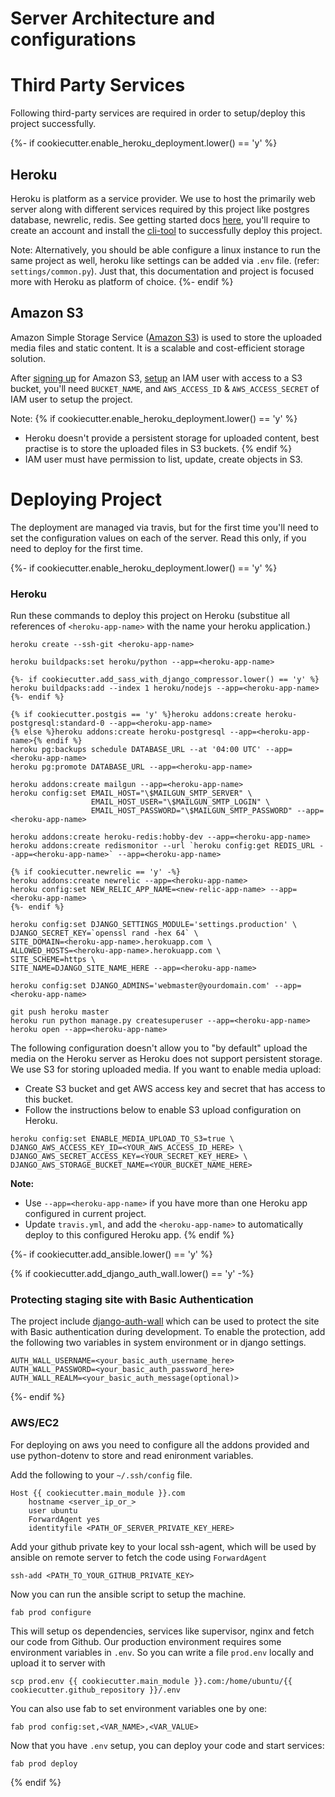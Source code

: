 # Server Architecture and configurations

# Third Party Services

Following third-party services are required in order to setup/deploy this project successfully.

{%- if cookiecutter.enable_heroku_deployment.lower() == 'y' %}
## Heroku

Heroku is platform as a service provider. We use to host the primarily web server along with different services required by this project like postgres database, newrelic, redis. See getting started docs [here][heroku-docs], you'll require to create an account and install the [cli-tool][heroku-cli] to successfully deploy this project.

[heroku-docs]: https://devcenter.heroku.com/
[heroku-cli]: https://devcenter.heroku.com/articles/heroku-command

Note: Alternatively, you should be able configure a linux instance to run the same project as well, heroku like settings can be added via `.env` file. (refer: `settings/common.py`). Just that, this documentation and project is focused more with Heroku as platform of choice.
{%- endif %}

## Amazon S3

Amazon Simple Storage Service ([Amazon S3]) is used to store the uploaded media files and static content. It is a scalable and cost-efficient storage solution. 

After [signing up][s3-signup] for Amazon S3, [setup][s3-iam-setup] an IAM user with access to a S3 bucket, you'll need `BUCKET_NAME`, and `AWS_ACCESS_ID` & `AWS_ACCESS_SECRET` of IAM user to setup the project.

[Amazon S3]: http://aws.amazon.com/s3/
[s3-signup]: http://docs.aws.amazon.com/AmazonS3/latest/gsg/SigningUpforS3.html
[s3-iam-setup]: https://rbgeek.wordpress.com/2014/07/18/amazon-iam-user-creation-for-single-s3-bucket-access/

Note: 
{% if cookiecutter.enable_heroku_deployment.lower() == 'y' %}
- Heroku doesn't provide a persistent storage for uploaded content, best practise is to store the uploaded files in S3 buckets.
{% endif %}
- IAM user must have permission to list, update, create objects in S3.

# Deploying Project

The deployment are managed via travis, but for the first time you'll need to set the configuration values on each of the server. Read this only, if you need to deploy for the first time.

{%- if cookiecutter.enable_heroku_deployment.lower() == 'y' %}
### Heroku

Run these commands to deploy this project on Heroku (substitue all references of `<heroku-app-name>` with the name your heroku application.)

```
heroku create --ssh-git <heroku-app-name>

heroku buildpacks:set heroku/python --app=<heroku-app-name>

{%- if cookiecutter.add_sass_with_django_compressor.lower() == 'y' %}
heroku buildpacks:add --index 1 heroku/nodejs --app=<heroku-app-name>
{%- endif %}

{% if cookiecutter.postgis == 'y' %}heroku addons:create heroku-postgresql:standard-0 --app=<heroku-app-name>
{% else %}heroku addons:create heroku-postgresql --app=<heroku-app-name>{% endif %}
heroku pg:backups schedule DATABASE_URL --at '04:00 UTC' --app=<heroku-app-name>
heroku pg:promote DATABASE_URL --app=<heroku-app-name>

heroku addons:create mailgun --app=<heroku-app-name>
heroku config:set EMAIL_HOST="\$MAILGUN_SMTP_SERVER" \
                  EMAIL_HOST_USER="\$MAILGUN_SMTP_LOGIN" \
                  EMAIL_HOST_PASSWORD="\$MAILGUN_SMTP_PASSWORD" --app=<heroku-app-name>

heroku addons:create heroku-redis:hobby-dev --app=<heroku-app-name>
heroku addons:create redismonitor --url `heroku config:get REDIS_URL --app=<heroku-app-name>` --app=<heroku-app-name>

{% if cookiecutter.newrelic == 'y' -%}
heroku addons:create newrelic --app=<heroku-app-name>
heroku config:set NEW_RELIC_APP_NAME=<new-relic-app-name> --app=<heroku-app-name>
{%- endif %}

heroku config:set DJANGO_SETTINGS_MODULE='settings.production' \
DJANGO_SECRET_KEY=`openssl rand -hex 64` \
SITE_DOMAIN=<heroku-app-name>.herokuapp.com \
ALLOWED_HOSTS=<heroku-app-name>.herokuapp.com \
SITE_SCHEME=https \
SITE_NAME=DJANGO_SITE_NAME_HERE --app=<heroku-app-name>

heroku config:set DJANGO_ADMINS='webmaster@yourdomain.com' --app=<heroku-app-name>

git push heroku master
heroku run python manage.py createsuperuser --app=<heroku-app-name>
heroku open --app=<heroku-app-name>
```

The following configuration doesn't allow you to "by default" upload the media on the Heroku server as Heroku does not support persistent storage. We use S3 for storing uploaded media. If you want to enable media upload:

- Create S3 bucket and get AWS access key and secret that has access to this bucket.
- Follow the instructions below to enable S3 upload configuration on Heroku.

```
heroku config:set ENABLE_MEDIA_UPLOAD_TO_S3=true \
DJANGO_AWS_ACCESS_KEY_ID=<YOUR_AWS_ACCESS_ID_HERE> \
DJANGO_AWS_SECRET_ACCESS_KEY=<YOUR_SECRET_KEY_HERE> \
DJANGO_AWS_STORAGE_BUCKET_NAME=<YOUR_BUCKET_NAME_HERE>
```


__Note:__
- Use `--app=<heroku-app-name>` if you have more than one Heroku app configured in current project.
- Update `travis.yml`, and add the `<heroku-app-name>` to automatically deploy to this configured Heroku app.
{% endif %}

{%- if cookiecutter.add_ansible.lower() == 'y' %}

{% if cookiecutter.add_django_auth_wall.lower() == 'y' -%}
### Protecting staging site with Basic Authentication

The project include [django-auth-wall](https://github.com/theskumar/django-auth-wall) which can be used to protect the site with Basic authentication during development. To enable the protection, add the following two variables in system environment or in django settings.

```
AUTH_WALL_USERNAME=<your_basic_auth_username_here>
AUTH_WALL_PASSWORD=<your_basic_auth_password_here>
AUTH_WALL_REALM=<your_basic_auth_message(optional)>
```
{%- endif %}

### AWS/EC2

For deploying on aws you need to configure all the addons provided and use python-dotenv to store and read enironment variables.

Add the following to your `~/.ssh/config` file.

```
Host {{ cookiecutter.main_module }}.com
    hostname <server_ip_or_>
    user ubuntu
    ForwardAgent yes
    identityfile <PATH_OF_SERVER_PRIVATE_KEY_HERE>
```

Add your github private key to your local ssh-agent, which will be used by ansible on remote server to fetch the code using `ForwardAgent`

    ssh-add <PATH_TO_YOUR_GITHUB_PRIVATE_KEY>

Now you can run the ansible script to setup the machine.

    fab prod configure

This will setup os dependencies, services like supervisor, nginx and fetch our code from Github. Our production environment requires 
some environment variables in `.env`. So you can write a file `prod.env` locally and upload it to server with

    scp prod.env {{ cookiecutter.main_module }}.com:/home/ubuntu/{{ cookiecutter.github_repository }}/.env

You can also use fab to set environment variables one by one:

    fab prod config:set,<VAR_NAME>,<VAR_VALUE>

Now that you have `.env` setup, you can deploy your code and start services:

    fab prod deploy
{% endif %}
